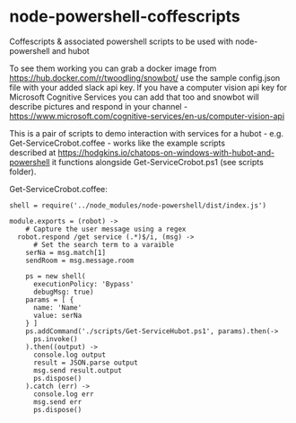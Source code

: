 # node-powershell-coffescripts
Coffescripts &amp; associated powershell scripts to be used with node-powershell and hubot

To see them working you can grab a docker image from https://hub.docker.com/r/twoodling/snowbot/
use the sample config.json file with your added slack api key.  If you have a computer vision api
key for Microsoft Cognitive Services you can add that too and snowbot will describe pictures and
respond in your channel - https://www.microsoft.com/cognitive-services/en-us/computer-vision-api

This is a pair of scripts to demo interaction with services for a hubot - e.g.
Get-ServiceCrobot.coffee - works like the example scripts  
described at https://hodgkins.io/chatops-on-windows-with-hubot-and-powershell
it functions alongside Get-ServiceCrobot.ps1 (see scripts folder).

Get-ServiceCrobot.coffee:

```
shell = require('../node_modules/node-powershell/dist/index.js')

module.exports = (robot) ->
    # Capture the user message using a regex
  robot.respond /get service (.*)$/i, (msg) ->
      # Set the search term to a varaible
    serNa = msg.match[1]
    sendRoom = msg.message.room

    ps = new shell(
      executionPolicy: 'Bypass'
      debugMsg: true)
    params = [ {
      name: 'Name'
      value: serNa
    } ]
    ps.addCommand('./scripts/Get-ServiceHubot.ps1', params).then(->
      ps.invoke()
    ).then((output) ->
      console.log output
      result = JSON.parse output
      msg.send result.output
      ps.dispose()
    ).catch (err) ->
      console.log err
      msg.send err
      ps.dispose()
      
```
